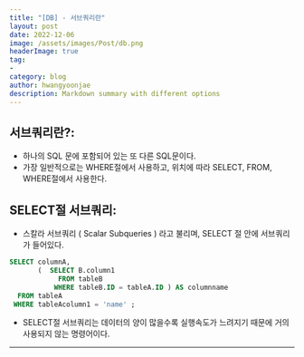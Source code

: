 ```yaml
---
title: "[DB] - 서브쿼리란"
layout: post
date: 2022-12-06
image: /assets/images/Post/db.png
headerImage: true
tag:
- 
category: blog
author: hwangyoonjae
description: Markdown summary with different options
---
```


## 서브쿼리란?:
- 하나의 SQL 문에 포함되어 있는 또 다른 SQL문이다.
- 가장 일반적으로는 WHERE절에서 사용하고, 위치에 따라 SELECT, FROM, WHERE절에서 사용한다.

## SELECT절 서브쿼리:
- 스칼라 서브쿼리 ( Scalar Subqueries )​ 라고 불리며, SELECT 절 안에 서브쿼리가 들어있다.
```sql
SELECT columnA,
       (  SELECT B.column1
            FROM tableB
           WHERE tableB.ID = tableA.ID ) AS columnname
  FROM tableA
 WHERE tableAcolumn1 = 'name' ;
```
- SELECT절 서브쿼리는 데이터의 양이 많을수록 실행속도가 느려지기 때문에 거의 사용되지 않는 명령어이다.

* * *